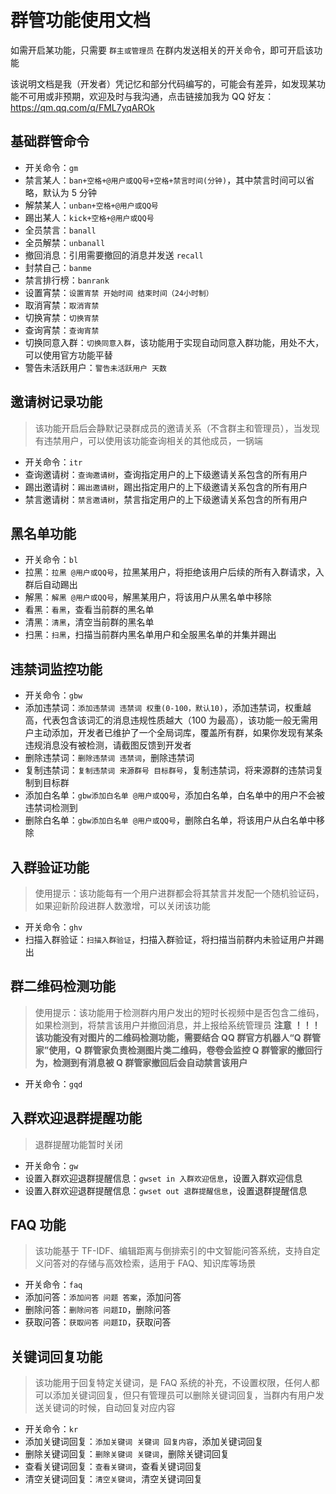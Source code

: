 # 群管功能使用文档

如需开启某功能，只需要 `群主或管理员` 在群内发送相关的开关命令，即可开启该功能

该说明文档是我（开发者）凭记忆和部分代码编写的，可能会有差异，如发现某功能不可用或非预期，欢迎及时与我沟通，点击链接加我为 QQ 好友：https://qm.qq.com/q/FML7yqAROk

## 基础群管命令

- 开关命令：`gm`
- 禁言某人：`ban+空格+@用户或QQ号+空格+禁言时间(分钟)`，其中禁言时间可以省略，默认为 5 分钟
- 解禁某人：`unban+空格+@用户或QQ号`
- 踢出某人：`kick+空格+@用户或QQ号`
- 全员禁言：`banall`
- 全员解禁：`unbanall`
- 撤回消息：引用需要撤回的消息并发送 `recall`
- 封禁自己：`banme`
- 禁言排行榜：`banrank`
- 设置宵禁：`设置宵禁 开始时间 结束时间（24小时制）`
- 取消宵禁：`取消宵禁`
- 切换宵禁：`切换宵禁`
- 查询宵禁：`查询宵禁`
- 切换同意入群：`切换同意入群`，该功能用于实现自动同意入群功能，用处不大，可以使用官方功能平替
- 警告未活跃用户：`警告未活跃用户 天数`

## 邀请树记录功能

> 该功能开启后会静默记录群成员的邀请关系（不含群主和管理员），当发现有违禁用户，可以使用该功能查询相关的其他成员，一锅端

- 开关命令：`itr`
- 查询邀请树：`查询邀请树`，查询指定用户的上下级邀请关系包含的所有用户
- 踢出邀请树：`踢出邀请树`，踢出指定用户的上下级邀请关系包含的所有用户
- 禁言邀请树：`禁言邀请树`，禁言指定用户的上下级邀请关系包含的所有用户

## 黑名单功能

- 开关命令：`bl`
- 拉黑：`拉黑 @用户或QQ号`，拉黑某用户，将拒绝该用户后续的所有入群请求，入群后自动踢出
- 解黑：`解黑 @用户或QQ号`，解黑某用户，将该用户从黑名单中移除
- 看黑：`看黑`，查看当前群的黑名单
- 清黑：`清黑`，清空当前群的黑名单
- 扫黑：`扫黑`，扫描当前群内黑名单用户和全服黑名单的并集并踢出

## 违禁词监控功能

- 开关命令：`gbw`
- 添加违禁词：`添加违禁词 违禁词 权重(0-100，默认10)`，添加违禁词，权重越高，代表包含该词汇的消息违规性质越大（100 为最高），该功能一般无需用户主动添加，开发者已维护了一个全局词库，覆盖所有群，如果你发现有某条违规消息没有被检测，请截图反馈到开发者
- 删除违禁词：`删除违禁词 违禁词`，删除违禁词
- 复制违禁词：`复制违禁词 来源群号 目标群号`，复制违禁词，将来源群的违禁词复制到目标群
- 添加白名单：`gbw添加白名单 @用户或QQ号`，添加白名单，白名单中的用户不会被违禁词检测到
- 删除白名单：`gbw添加白名单 @用户或QQ号`，删除白名单，将该用户从白名单中移除

## 入群验证功能

> 使用提示：该功能每有一个用户进群都会将其禁言并发配一个随机验证码，如果迎新阶段进群人数激增，可以关闭该功能

- 开关命令：`ghv`
- 扫描入群验证：`扫描入群验证`，扫描入群验证，将扫描当前群内未验证用户并踢出

## 群二维码检测功能

> 使用提示：该功能用于检测群内用户发出的短时长视频中是否包含二维码，如果检测到，将禁言该用户并撤回消息，并上报给系统管理员 **注意** **！！！该功能没有对图片的二维码检测功能，需要结合 QQ 群官方机器人“Q 群管家”使用，Q 群管家负责检测图片类二维码，卷卷会监控 Q 群管家的撤回行为，检测到有消息被 Q 群管家撤回后会自动禁言该用户**

- 开关命令：`gqd`

## 入群欢迎退群提醒功能

> 退群提醒功能暂时关闭

- 开关命令：`gw`
- 设置入群欢迎退群提醒信息：`gwset in 入群欢迎信息`，设置入群欢迎信息
- 设置入群欢迎退群提醒信息：`gwset out 退群提醒信息`，设置退群提醒信息

## FAQ 功能

> 该功能基于 TF-IDF、编辑距离与倒排索引的中文智能问答系统，支持自定义问答对的存储与高效检索，适用于 FAQ、知识库等场景

- 开关命令：`faq`
- 添加问答：`添加问答 问题 答案`，添加问答
- 删除问答：`删除问答 问题ID`，删除问答
- 获取问答：`获取问答 问题ID`，获取问答

## 关键词回复功能

> 该功能用于回复特定关键词，是 FAQ 系统的补充，不设置权限，任何人都可以添加关键词回复，但只有管理员可以删除关键词回复，当群内有用户发送关键词的时候，自动回复对应内容

- 开关命令：`kr`
- 添加关键词回复：`添加关键词 关键词 回复内容`，添加关键词回复
- 删除关键词回复：`删除关键词 关键词`，删除关键词回复
- 查看关键词回复：`查看关键词`，查看关键词回复
- 清空关键词回复：`清空关键词`，清空关键词回复
